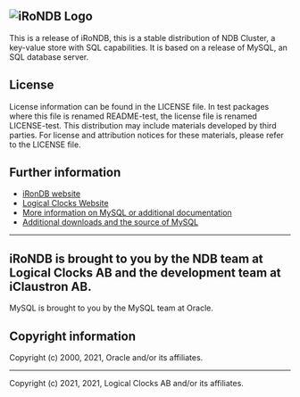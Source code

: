 ![iRoNDB Logo](https://uploads-ssl.webflow.com/6013cab68382f702f5481fa8/60352b4df656f022c78efe78_banner.png)
---

This is a release of iRoNDB, this is a stable distribution
of NDB Cluster, a key-value store with SQL capabilities.
It is based on a release of MySQL, an SQL database server.

## License 
License information can be found in the LICENSE file.
In test packages where this file is renamed README-test, the license
file is renamed LICENSE-test.
This distribution may include materials developed by third parties.
For license and attribution notices for these materials,
please refer to the LICENSE file.

## Further information
- [iRonDB website](http://irondb.ai)
- [Logical Clocks Website](http://logicalclocks.com)
- [More information on MySQL or additional documentation](http://dev.mysql.com/doc)
- [Additional downloads and the source of MySQL](http://dev.mysql.com/downloads)
---
iRoNDB is brought to you by the NDB team at Logical Clocks AB
and the development team at iClaustron AB.
---
MySQL is brought to you by the MySQL team at Oracle.
## Copyright information

Copyright (c) 2000, 2021, Oracle and/or its affiliates.

---

Copyright (c) 2021, 2021, Logical Clocks AB and/or its affiliates.

